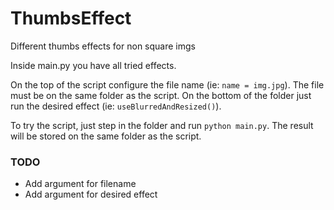 # ThumbsEffect
Different thumbs effects for non square imgs

Inside main.py you have all tried effects.

On the top of the script configure the file name (ie: `name = img.jpg`). The file must be on the same folder as the script.
On the bottom of the folder just run the desired effect (ie: `useBlurredAndResized()`).

To try the script, just step in the folder and run `python main.py`. The result will be stored on the same folder as the script.

### TODO
- Add argument for filename
- Add argument for desired effect
